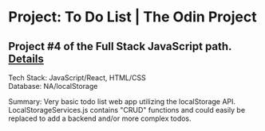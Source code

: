 # Project: To Do List | The Odin Project 

## Project #4 of the Full Stack JavaScript path. [Details](https://www.theodinproject.com/paths/full-stack-javascript/courses/javascript/lessons/todo-list)



Tech Stack: JavaScript/React, HTML/CSS  
Database: NA/localStorage

Summary: Very basic todo list web app utilizing the localStorage API.  
LocalStorageServices.js contains "CRUD" functions and could easily be replaced to add a backend and/or more complex todos. 
